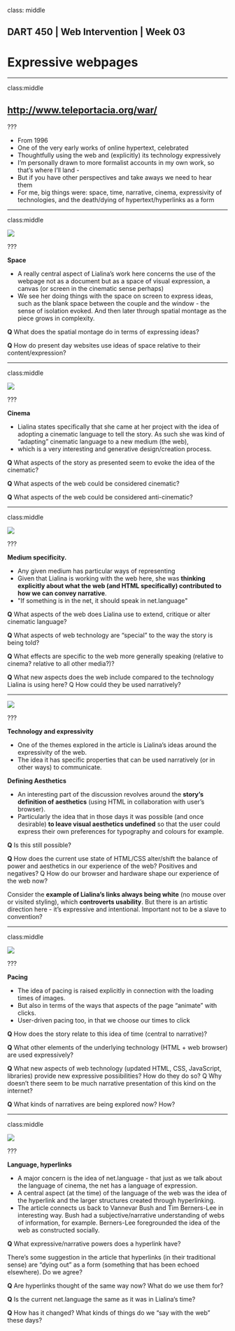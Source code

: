 class: middle

## DART 450 | Web Intervention | Week 03
# Expressive webpages

---

class:middle

## http://www.teleportacia.org/war/

???

- From 1996
- One of the very early works of online hypertext, celebrated
- Thoughtfully using the web and (explicitly) its technology expressively
- I’m personally drawn to more formalist accounts in my own work, so that’s where I’ll land -
- But if you have other perspectives and take aways we need to hear them
- For me, big things were: space, time, narrative, cinema, expressivity of technologies, and the death/dying of hypertext/hyperlinks as a form

---

class:middle

![](images/my-boyfriend-came-back-from-the-war-1.png)

???

__Space__
- A really central aspect of Lialina’s work here concerns the use of the webpage not as a document but as a space of visual expression, a canvas (or screen in the cinematic sense perhaps)
- We see her doing things with the space on screen to express ideas, such as the blank space between the couple and the window - the sense of isolation evoked. And then later through spatial montage as the piece grows in complexity.

__Q__ What does the spatial montage do in terms of expressing ideas?

__Q__ How do present day websites use ideas of space relative to their content/expression?

---

class:middle

![](images/my-boyfriend-came-back-from-the-war-2.png)

???

__Cinema__
- Lialina states specifically that she came at her project with the idea of adopting a cinematic language to tell the story. As such she was kind of “adapting” cinematic language to a new medium (the web),
- which is a very interesting and generative design/creation process.

__Q__ What aspects of the story as presented seem to evoke the idea of the cinematic?

__Q__ What aspects of the web could be considered cinematic?

__Q__ What aspects of the web could be considered anti-cinematic?

---

class:middle

![](images/my-boyfriend-came-back-from-the-war-3.png)

???

__Medium specificity.__
- Any given medium has particular ways of representing
- Given that Lialina is working with the web here, she was __thinking explicitly about what the web (and HTML specifically) contributed to how we can convey narrative__.
- "If something is in the net, it should speak in net.language"

__Q__ What aspects of the web does Lialina use to extend, critique or alter cinematic language?

__Q__ What aspects of web technology are “special” to the way the story is being told?

__Q__ What effects are specific to the web more generally speaking (relative to cinema? relative to all other media?)?

__Q__ What new aspects does the web include compared to the technology Lialina is using here? Q How could they be used narratively?

---

![](images/my-boyfriend-came-back-from-the-war-4.png)

???

__Technology and expressivity__
- One of the themes explored in the article is Lialina’s ideas around the expressivity of the web.
- The idea it has specific properties that can be used narratively (or in other ways) to communicate.

__Defining Aesthetics__
- An interesting part of the discussion revolves around the __story’s definition of aesthetics__ (using HTML in collaboration with user’s browser).
- Particularly the idea that in those days it was possible (and once desirable) __to leave visual aesthetics undefined__ so that the user could express their own preferences for typography and colours for example.

__Q__ Is this still possible?

__Q__ How does the current use state of HTML/CSS alter/shift the balance of power and aesthetics in our experience of the web? Positives and negatives? Q How do our browser and hardware shape our experience of the web now?

Consider the __example of Lialina’s links always being white__ (no mouse over or visited styling), which __controverts usability__. But there is an artistic direction here - it’s expressive and intentional. Important not to be a slave to convention?

---

class:middle

![](images/my-boyfriend-came-back-from-the-war-5.png)

???

__Pacing__
- The idea of pacing is raised explicitly in connection with the loading times of images.
- But also in terms of the ways that aspects of the page “animate” with clicks.
- User-driven pacing too, in that we choose our times to click

__Q__ How does the story relate to this idea of time (central to narrative)?

__Q__ What other elements of the underlying technology (HTML + web browser) are used expressively?

__Q__ What new aspects of web technology (updated HTML, CSS, JavaScript, libraries) provide new expressive possibilities? How do they do so? Q Why doesn’t there seem to be much narrative presentation of this kind on the internet?

__Q__ What kinds of narratives are being explored now? How?

---

class:middle

![](images/my-boyfriend-came-back-from-the-war-6.png)

???

__Language, hyperlinks__
- A major concern is the idea of net.language - that just as we talk about the language of cinema, the net has a language of expression.
- A central aspect (at the time) of the language of the web was the idea of the hyperlink and the larger structures created through hyperlinking.
- The article connects us back to Vannevar Bush and Tim Berners-Lee in interesting way. Bush had a subjective/narrative understanding of webs of information, for example. Berners-Lee foregrounded the idea of the web as constructed socially.

__Q__ What expressive/narrative powers does a hyperlink have?

There’s some suggestion in the article that hyperlinks (in their traditional sense) are “dying out” as a form (something that has been echoed elsewhere). Do we agree?

__Q__ Are hyperlinks thought of the same way now? What do we use them for?

__Q__ Is the current net.language the same as it was in Lialina’s time?

__Q__ How has it changed? What kinds of things do we “say with the web” these days?
